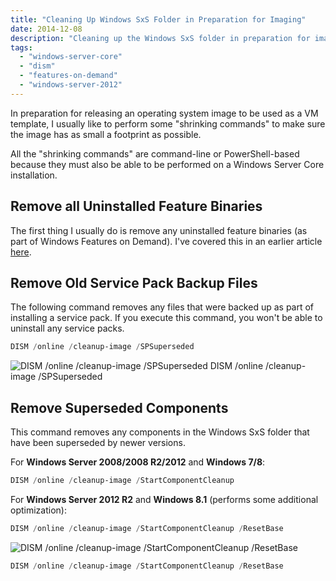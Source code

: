```yaml
---
title: "Cleaning Up Windows SxS Folder in Preparation for Imaging"
date: 2014-12-08
description: "Cleaning up the Windows SxS folder in preparation for imaging a Windows Server Core installation."
tags:
  - "windows-server-core"
  - "dism"
  - "features-on-demand"
  - "windows-server-2012"
---
```


In preparation for releasing an operating system image to be used as a VM template, I usually like to perform some "shrinking commands" to make sure the image has as small a footprint as possible.

All the "shrinking commands" are command-line or PowerShell-based because they must also be able to be performed on a Windows Server Core installation.

## Remove all Uninstalled Feature Binaries

The first thing I usually do is remove any uninstalled feature binaries (as part of Windows Features on Demand). I've covered this in an earlier article [here](/blog/remove-all-uninstalled-feature-binaries/ "Remove all Uninstalled Feature Binaries").

## Remove Old Service Pack Backup Files

The following command removes any files that were backed up as part of installing a service pack. If you execute this command, you won't be able to uninstall any service packs.

```powershell
DISM /online /cleanup-image /SPSuperseded
```

![DISM /online /cleanup-image /SPSuperseded](/assets/images/blog/ss_dism_spsuperseded.png)
DISM /online /cleanup-image /SPSuperseded

## Remove Superseded Components

This command removes any components in the Windows SxS folder that have been superseded by newer versions.

For **Windows Server 2008/2008 R2/2012** and **Windows 7/8**:

```powershell
DISM /online /cleanup-image /StartComponentCleanup
```

For **Windows Server 2012 R2** and **Windows 8.1** (performs some additional optimization):

```powershell
DISM /online /cleanup-image /StartComponentCleanup /ResetBase
```

![DISM /online /cleanup-image /StartComponentCleanup /ResetBase](/assets/images/blog/ss_dism_startcomponentcleanup_resetbase.png)

```powershell
DISM /online /cleanup-image /StartComponentCleanup /ResetBase
```
